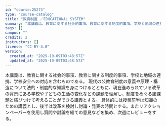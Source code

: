 ```yaml
---
id: "course:25273"
type: "course-catalog"
title: "教育制度 ／EDUCATIONAL SYSTEM"
summary: "本講義は、教育に関する社会的事項、教育に関する制度的事項、学校と地域の連携、学校安全への対応を含むものである。 現代の公教育制度の意義や原理・構造について法的・制度的な知識を身につけるとともに、現在進められている改革の背景にある学校や子ども…"
tags: []
campus: ""
credits: 2
instructors: []
license: "CC-BY-4.0"
version:
  created_at: "2025-10-09T03:48:57Z"
  updated_at: "2025-10-09T03:48:57Z"
---
```

本講義は、教育に関する社会的事項、教育に関する制度的事項、学校と地域の連携、学校安全への対応を含むものである。 現代の公教育制度の意義や原理・構造について法的・制度的な知識を身につけるとともに、現在進められている改革の背景にある学校や子どもの生活の変化などの課題を理解し、制度をめぐる諸課題と結びつけて考えることができる講義とする。 具体的には授業前半は知識のための講義とし、後半は改革を検討し討論・発表の時間とする。またリアクションペーパーを使用し質問や討論を経ての意見などを集め、次週にレビューをする。
